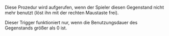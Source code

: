 Diese Prozedur wird aufgerufen, wenn der Spieler diesen Gegenstand nicht mehr benutzt (löst ihn mit der rechten Maustaste frei).

Dieser Trigger funktioniert nur, wenn die Benutzungsdauer des Gegenstands größer als 0 ist.